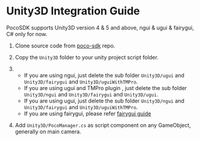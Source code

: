 # Unity3D Integration Guide

PocoSDK supports Unity3D version 4 & 5 and above, ngui & ugui & fairygui, C# only for now. 

1. Clone source code from [poco-sdk](https://github.com/AirtestProject/Poco-SDK) repo.

2. Copy the `Unity3D` folder to your unity project script folder.

3. 
    - If you are using ngui, just delete the sub folder `Unity3D/ugui` and `Unity3D/fairygui` and `Unity3D/uguiWithTMPro`. 
    - If you are using ugui and TMPro plugin , just delete the sub folder `Unity3D/ngui` and  `Unity3D/fairygui` and  `Unity3D/ugui`.
    - If you are using ugui, just delete the sub folder `Unity3D/ngui` and  `Unity3D/fairygui` and `Unity3D/uguiWithTMPro`.
    - If you are using fairygui, please refer [fairygui guide](https://github.com/AirtestProject/Poco-SDK/tree/master/Unity3D/fairygui)

4. Add `Unity3D/PocoManager.cs` as script component on any GameObject, generally on main camera.